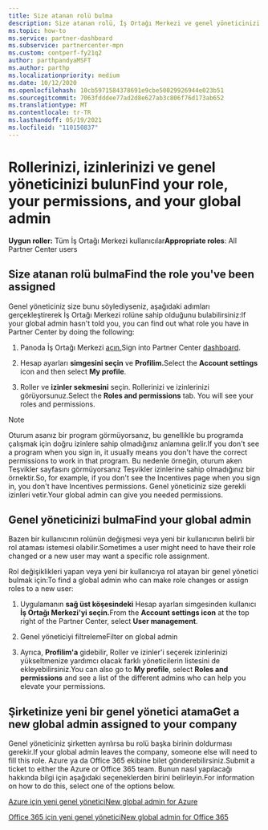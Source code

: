 ```yaml
---
title: Size atanan rolü bulma
description: Size atanan rolü, İş Ortağı Merkezi ve genel yöneticinizi bulmak için bu uygulamanın hangi yere gideceğinizi öğrenin.
ms.topic: how-to
ms.service: partner-dashboard
ms.subservice: partnercenter-mpn
ms.custom: contperf-fy21q2
author: parthpandyaMSFT
ms.author: parthp
ms.localizationpriority: medium
ms.date: 10/12/2020
ms.openlocfilehash: 10cb5971584378691e9cbe50029926944e023b51
ms.sourcegitcommit: 7063fdddee77ad2d8e627ab3c806f76d173ab652
ms.translationtype: MT
ms.contentlocale: tr-TR
ms.lasthandoff: 05/19/2021
ms.locfileid: "110150837"
---
```

# <a name="find-your-role-your-permissions-and-your-global-admin"></a><span data-ttu-id="c07e3-103">Rollerinizi, izinlerinizi ve genel yöneticinizi bulun</span><span class="sxs-lookup"><span data-stu-id="c07e3-103">Find your role, your permissions, and your global admin</span></span>


<span data-ttu-id="c07e3-104">**Uygun roller:** Tüm İş Ortağı Merkezi kullanıcılar</span><span class="sxs-lookup"><span data-stu-id="c07e3-104">**Appropriate roles**: All Partner Center users</span></span>

## <a name="find-the-role-youve-been-assigned"></a><span data-ttu-id="c07e3-105">Size atanan rolü bulma</span><span class="sxs-lookup"><span data-stu-id="c07e3-105">Find the role you've been assigned</span></span>

<span data-ttu-id="c07e3-106">Genel yöneticiniz size bunu söylediyseniz, aşağıdaki adımları gerçekleştirerek İş Ortağı Merkezi rolüne sahip olduğunu bulabilirsiniz:</span><span class="sxs-lookup"><span data-stu-id="c07e3-106">If your global admin hasn't told you, you can find out what role you have in Partner Center by doing the following:</span></span>

1. <span data-ttu-id="c07e3-107">Panoda İş Ortağı Merkezi [açın.](https://partner.microsoft.com/dashboard/home)</span><span class="sxs-lookup"><span data-stu-id="c07e3-107">Sign into Partner Center [dashboard](https://partner.microsoft.com/dashboard/home).</span></span>

1. <span data-ttu-id="c07e3-108">Hesap ayarları **simgesini seçin** ve **Profilim.**</span><span class="sxs-lookup"><span data-stu-id="c07e3-108">Select the **Account settings** icon and then select **My profile**.</span></span>
 
1. <span data-ttu-id="c07e3-109">Roller ve **izinler sekmesini** seçin. Rollerinizi ve izinlerinizi görüyorsunuz.</span><span class="sxs-lookup"><span data-stu-id="c07e3-109">Select the **Roles and permissions** tab. You will see your roles and permissions.</span></span>
 
>[!Note]
><span data-ttu-id="c07e3-110">Oturum asanız bir program görmüyorsanız, bu genellikle bu programda çalışmak için doğru izinlere sahip olmadığınız anlamına gelir.</span><span class="sxs-lookup"><span data-stu-id="c07e3-110">If you don't see a program when you sign in, it usually means you don't have the correct permissions to work in that program.</span></span> <span data-ttu-id="c07e3-111">Bu nedenle örneğin, oturum aken Teşvikler sayfasını görmüyorsanız Teşvikler izinlerine sahip olmadığınız bir örnektir.</span><span class="sxs-lookup"><span data-stu-id="c07e3-111">So, for example, if you don't see the Incentives page when you sign in, you don't have Incentives permissions.</span></span> <span data-ttu-id="c07e3-112">Genel yöneticiniz size gerekli izinleri vetir.</span><span class="sxs-lookup"><span data-stu-id="c07e3-112">Your global admin can give you needed permissions.</span></span>

## <a name="find-your-global-admin"></a><span data-ttu-id="c07e3-113">Genel yöneticinizi bulma</span><span class="sxs-lookup"><span data-stu-id="c07e3-113">Find your global admin</span></span>

<span data-ttu-id="c07e3-114">Bazen bir kullanıcının rolünün değişmesi veya yeni bir kullanıcının belirli bir rol ataması istemesi olabilir.</span><span class="sxs-lookup"><span data-stu-id="c07e3-114">Sometimes a user might need to have their role changed or a new user may want a specific role assignment.</span></span>

<span data-ttu-id="c07e3-115">Rol değişiklikleri yapan veya yeni bir kullanıcıya rol atayan bir genel yönetici bulmak için:</span><span class="sxs-lookup"><span data-stu-id="c07e3-115">To find a global admin who can make role changes or assign roles to a new user:</span></span> 

1. <span data-ttu-id="c07e3-116">Uygulamanın **sağ üst köşesindeki** Hesap ayarları simgesinden kullanıcı **İş Ortağı Merkezi'yi seçin.**</span><span class="sxs-lookup"><span data-stu-id="c07e3-116">From the **Account settings icon** at the top right of the Partner Center, select **User management**.</span></span>

1. <span data-ttu-id="c07e3-117">Genel yöneticiyi filtreleme</span><span class="sxs-lookup"><span data-stu-id="c07e3-117">Filter on global admin</span></span>

1. <span data-ttu-id="c07e3-118">Ayrıca,  **Profilim'a** gidebilir, Roller ve izinler'i seçerek izinlerinizi yükseltmenize yardımcı olacak farklı yöneticilerin listesini de ekleyebilirsiniz.</span><span class="sxs-lookup"><span data-stu-id="c07e3-118">You can also go to **My profile**, select **Roles and permissions** and see a list of the different admins who can help you elevate your permissions.</span></span> 


## <a name="get-a-new-global-admin-assigned-to-your-company"></a><span data-ttu-id="c07e3-119">Şirketinize yeni bir genel yönetici atama</span><span class="sxs-lookup"><span data-stu-id="c07e3-119">Get a new global admin assigned to your company</span></span>

<span data-ttu-id="c07e3-120">Genel yöneticiniz şirketten ayrılırsa bu rolü başka birinin doldurması gerekir.</span><span class="sxs-lookup"><span data-stu-id="c07e3-120">If your global admin leaves the company, someone else will need to fill this role.</span></span> <span data-ttu-id="c07e3-121">Azure ya da Office 365 ekibine bilet gönderebilirsiniz.</span><span class="sxs-lookup"><span data-stu-id="c07e3-121">Submit a ticket to either the Azure or Office 365 team.</span></span> <span data-ttu-id="c07e3-122">Bunun nasıl yapılacağı hakkında bilgi için aşağıdaki seçeneklerden birini belirleyin.</span><span class="sxs-lookup"><span data-stu-id="c07e3-122">For information on how to do this, select one of the options below.</span></span>

[<span data-ttu-id="c07e3-123">Azure için yeni genel yönetici</span><span class="sxs-lookup"><span data-stu-id="c07e3-123">New global admin for Azure</span></span>](https://support.microsoft.com/help/4505981/what-to-do-if-the-only-admin-for-your-mpn-program-has-left-the-company)

[<span data-ttu-id="c07e3-124">Office 365 için yeni genel yönetici</span><span class="sxs-lookup"><span data-stu-id="c07e3-124">New global admin for Office 365</span></span>](https://admin.microsoft.com/)

